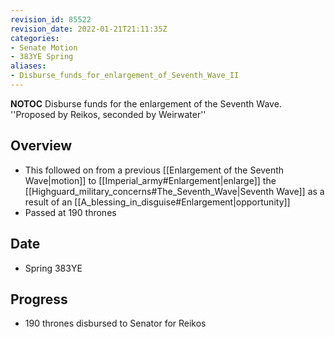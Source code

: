```yaml
---
revision_id: 85522
revision_date: 2022-01-21T21:11:35Z
categories:
- Senate Motion
- 383YE Spring
aliases:
- Disburse_funds_for_enlargement_of_Seventh_Wave_II
---
```



__NOTOC__
Disburse funds for the enlargement of the Seventh Wave.
''Proposed by Reikos, seconded by Weirwater''

## Overview
* This followed on from a previous [[Enlargement of the Seventh Wave|motion]] to [[Imperial_army#Enlargement|enlarge]] the [[Highguard_military_concerns#The_Seventh_Wave|Seventh Wave]] as a result of an [[A_blessing_in_disguise#Enlargement|opportunity]]
* Passed at 190 thrones

## Date
* Spring 383YE

## Progress
* 190 thrones disbursed to Senator for Reikos